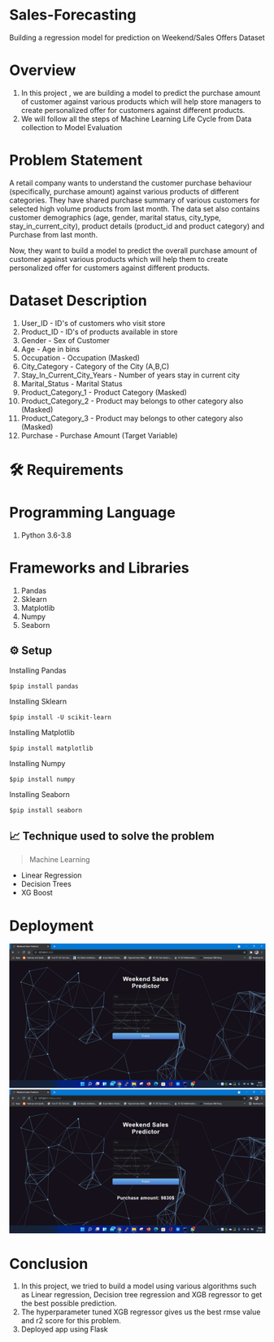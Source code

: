 # Sales-Forecasting
Building a regression model for prediction on Weekend/Sales Offers Dataset

# Overview

1) In this project , we are building a model to predict the purchase amount of customer against various products which will help store managers to create personalized offer for customers against different products.
2) We will follow all the steps of Machine Learning Life Cycle from Data collection to Model Evaluation

# Problem Statement

A retail company wants to understand the customer purchase behaviour (specifically, purchase amount) against various products of different categories. They have shared purchase summary of various customers for selected high volume products from last month. The data set also contains customer demographics (age, gender, marital status, city_type, stay_in_current_city), product details (product_id and product category) and  Purchase from last month.

Now, they want to build a model to predict the overall purchase amount of customer against various products which will help them to create personalized offer for customers against different products.

# Dataset Description

1) User_ID	- ID's of customers who visit store
2) Product_ID	- ID's of products available in store
3) Gender	- Sex of Customer
4) Age -  Age in bins
5) Occupation	- Occupation (Masked)
6) City_Category - Category of the City (A,B,C)
7) Stay_In_Current_City_Years -	Number of years stay in current city
8) Marital_Status - 	Marital Status
9) Product_Category_1 - 	Product Category (Masked)
10) Product_Category_2	- Product may belongs to other category also (Masked)
11) Product_Category_3	- Product may belongs to other category also (Masked)
12) Purchase	- Purchase Amount (Target Variable)

# 🛠️ Requirements

# Programming Language
  1. Python 3.6-3.8

# Frameworks and Libraries
1) Pandas
2) Sklearn
3) Matplotlib
4) Numpy
5) Seaborn

<h2>⚙️ Setup</h2>
  
  Installing Pandas
  
    $pip install pandas
  
  Installing Sklearn
  
    $pip install -U scikit-learn
  
  Installing Matplotlib
    
    $pip install matplotlib
  
  Installing Numpy
     
    $pip install numpy
 
  Installing Seaborn
  
    $pip install seaborn
 

  <h2>📈 Technique used to solve the problem</h2>
  
  >   Machine Learning
  
  *   Linear Regression
  *   Decision Trees
  *   XG Boost
 
# Deployment

 <img src="https://github.com/YMeghana14/Sales-Forecasting/blob/804255edea5ca463adff0cfb36ada602ef9749a4/Image%20-%201.png">
 
  <img src="https://github.com/YMeghana14/Sales-Forecasting/blob/0280bcde47b27610ce55971620ef30ba08fb04cf/Image%202.png">


# Conclusion

1) In this project, we tried to build a model using various algorithms such as Linear regression, Decision tree regression and XGB regressor to get the best possible prediction.
2) The hyperparameter tuned XGB regressor gives us the best rmse value and r2 score for this problem.
3) Deployed app using Flask

